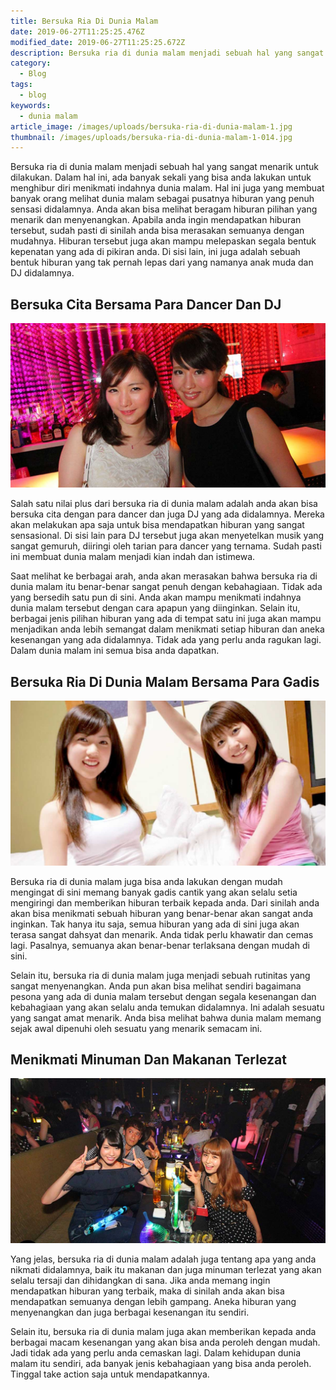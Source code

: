 ```yaml
---
title: Bersuka Ria Di Dunia Malam
date: 2019-06-27T11:25:25.476Z
modified_date: 2019-06-27T11:25:25.672Z
description: Bersuka ria di dunia malam menjadi sebuah hal yang sangat menarik untuk dilakukan. Dalam hal ini, ada banyak sekali yang bisa anda lakukan.
category:
  - Blog
tags:
  - blog
keywords:
  - dunia malam
article_image: /images/uploads/bersuka-ria-di-dunia-malam-1.jpg
thumbnail: /images/uploads/bersuka-ria-di-dunia-malam-1-014.jpg
---
```

Bersuka ria di dunia malam menjadi sebuah hal yang sangat menarik untuk dilakukan. Dalam hal ini, ada banyak sekali yang bisa anda lakukan untuk menghibur diri menikmati indahnya dunia malam. Hal ini juga yang membuat banyak orang melihat dunia malam sebagai pusatnya hiburan yang penuh sensasi didalamnya. Anda akan bisa melihat beragam hiburan pilihan yang menarik dan menyenangkan. Apabila anda ingin mendapatkan hiburan tersebut, sudah pasti di sinilah anda bisa merasakan semuanya dengan mudahnya. Hiburan tersebut juga akan mampu melepaskan segala bentuk kepenatan yang ada di pikiran anda. Di sisi lain, ini juga adalah sebuah bentuk hiburan yang tak pernah lepas dari yang namanya anak muda dan DJ didalamnya.



## Bersuka Cita Bersama Para Dancer Dan DJ

![Bersuka Ria Di Dunia Malam](/images/uploads/bersuka-ria-di-dunia-malam-3.jpg)

Salah satu nilai plus dari bersuka ria di dunia malam adalah anda akan bisa bersuka cita dengan para dancer dan juga DJ yang ada didalamnya. Mereka akan melakukan apa saja untuk bisa mendapatkan hiburan yang sangat sensasional. Di sisi lain para DJ tersebut juga akan menyetelkan musik yang sangat gemuruh, diiringi oleh tarian para dancer yang ternama. Sudah pasti ini membuat dunia malam menjadi kian indah dan istimewa.

Saat melihat ke berbagai arah, anda akan merasakan bahwa bersuka ria di dunia malam itu benar-benar sangat penuh dengan kebahagiaan. Tidak ada yang bersedih satu pun di sini. Anda akan mampu menikmati indahnya dunia malam tersebut dengan cara apapun yang diinginkan. Selain itu, berbagai jenis pilihan hiburan yang ada di tempat satu ini juga akan mampu menjadikan anda lebih semangat dalam menikmati setiap hiburan dan aneka kesenangan yang ada didalamnya. Tidak ada yang perlu anda ragukan lagi. Dalam dunia malam ini semua bisa anda dapatkan.



## Bersuka Ria Di Dunia Malam Bersama Para Gadis

![Bersuka Ria Di Dunia Malam](/images/uploads/bersuka-ria-di-dunia-malam-2.jpg)

Bersuka ria di dunia malam juga bisa anda lakukan dengan mudah mengingat di sini memang banyak gadis cantik yang akan selalu setia mengiringi dan memberikan hiburan terbaik kepada anda. Dari sinilah anda akan bisa menikmati sebuah hiburan yang benar-benar akan sangat anda inginkan. Tak hanya itu saja, semua hiburan yang ada di sini juga akan terasa sangat dahsyat dan menarik. Anda tidak perlu khawatir dan cemas lagi. Pasalnya, semuanya akan benar-benar terlaksana dengan mudah di sini.

Selain itu, bersuka ria di dunia malam juga menjadi sebuah rutinitas yang sangat menyenangkan. Anda pun akan bisa melihat sendiri bagaimana pesona yang ada di dunia malam tersebut dengan segala kesenangan dan kebahagiaan yang akan selalu anda temukan didalamnya. Ini adalah sesuatu yang sangat amat menarik. Anda bisa melihat bahwa dunia malam memang sejak awal dipenuhi oleh sesuatu yang menarik semacam ini.



## Menikmati Minuman Dan Makanan Terlezat

![Bersuka Ria Di Dunia Malam](/images/uploads/bersuka-ria-di-dunia-malam-1.jpg)

Yang jelas, bersuka ria di dunia malam adalah juga tentang apa yang anda nikmati didalamnya, baik itu makanan dan juga minuman terlezat yang akan selalu tersaji dan dihidangkan di sana. Jika anda memang ingin mendapatkan hiburan yang terbaik, maka di sinilah anda akan bisa mendapatkan semuanya dengan lebih gampang. Aneka hiburan yang menyenangkan dan juga berbagai kesenangan itu sendiri. 

Selain itu, bersuka ria di dunia malam juga akan memberikan kepada anda berbagai macam kesenangan yang akan bisa anda peroleh dengan mudah. Jadi tidak ada yang perlu anda cemaskan lagi. Dalam kehidupan dunia malam itu sendiri, ada banyak jenis kebahagiaan yang bisa anda peroleh. Tinggal take action saja untuk mendapatkannya.

